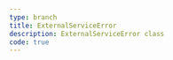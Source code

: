 ```yaml
---
type: branch
title: ExternalServiceError
description: ExternalServiceError class
code: true
---
```

